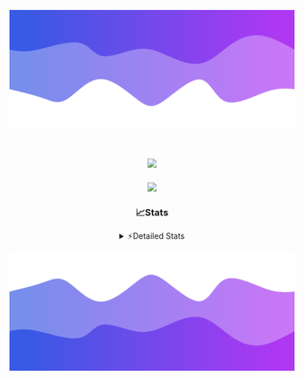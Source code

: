 ![Header](./header.png)
<div align="center">

<h1 align="center">
  <a href="https://git.io/typing-svg">
    <img src="https://readme-typing-svg.herokuapp.com/?lines=Hello,+There!+%F0%9F%91%8B;This+is+chicho.;Owner+on+Ocean;&center=true&size=25">
  </a>
</h1>
  
<p align="center">
  <img src="https://lanyard.cnrad.dev/api/852683595378196480" />
</p>

### 📈Stats
<details>
    <summary> ⚡Detailed Stats</summary>
    <br/>

<!--START_SECTION:waka-->
![Code Time](http://img.shields.io/badge/Code%20Time-990%20hrs%2046%20mins-blue)

![Profile Views](http://img.shields.io/badge/Profile%20Views-0-blue)

**🐱 My GitHub Data** 

> 📦 188.2 kB Used in GitHub's Storage 
 > 
> 🏆 0 Contributions in the Year 2025
 > 
> 🚫 Not Opted to Hire
 > 
> 📜 15 Public Repositories 
 > 
> 🔑 13 Private Repositories 
 > 
**I'm a Night 🦉** 

```text
🌞 Morning                24 commits          █░░░░░░░░░░░░░░░░░░░░░░░░   04.59 % 
🌆 Daytime                72 commits          ███░░░░░░░░░░░░░░░░░░░░░░   13.77 % 
🌃 Evening                235 commits         ███████████░░░░░░░░░░░░░░   44.93 % 
🌙 Night                  192 commits         █████████░░░░░░░░░░░░░░░░   36.71 % 
```
📅 **I'm Most Productive on Friday** 

```text
Monday                   28 commits          █░░░░░░░░░░░░░░░░░░░░░░░░   05.35 % 
Tuesday                  114 commits         █████░░░░░░░░░░░░░░░░░░░░   21.80 % 
Wednesday                83 commits          ████░░░░░░░░░░░░░░░░░░░░░   15.87 % 
Thursday                 67 commits          ███░░░░░░░░░░░░░░░░░░░░░░   12.81 % 
Friday                   125 commits         ██████░░░░░░░░░░░░░░░░░░░   23.90 % 
Saturday                 59 commits          ███░░░░░░░░░░░░░░░░░░░░░░   11.28 % 
Sunday                   47 commits          ██░░░░░░░░░░░░░░░░░░░░░░░   08.99 % 
```


📊 **This Week I Spent My Time On** 

```text
🕑︎ Time Zone: America/Argentina/Buenos_Aires

💬 Programming Languages: 
TypeScript               51 hrs 2 mins       ████████████████████████░   94.51 % 
JSON                     57 mins             ░░░░░░░░░░░░░░░░░░░░░░░░░   01.77 % 
Other                    29 mins             ░░░░░░░░░░░░░░░░░░░░░░░░░   00.90 % 
Python                   22 mins             ░░░░░░░░░░░░░░░░░░░░░░░░░   00.69 % 
JavaScript               20 mins             ░░░░░░░░░░░░░░░░░░░░░░░░░   00.62 % 

🔥 Editors: 
Cursor                   54 hrs              █████████████████████████   100.00 % 

🐱‍💻 Projects: 
ocean-backend            50 hrs 6 mins       ███████████████████████░░   92.78 % 
backend-ocean            2 hrs 2 mins        █░░░░░░░░░░░░░░░░░░░░░░░░   03.77 % 
Proyecto                 48 mins             ░░░░░░░░░░░░░░░░░░░░░░░░░   01.48 % 
frontend-ocean           28 mins             ░░░░░░░░░░░░░░░░░░░░░░░░░   00.87 % 
Unknown Project          18 mins             ░░░░░░░░░░░░░░░░░░░░░░░░░   00.56 % 

💻 Operating System: 
Windows                  54 hrs              █████████████████████████   100.00 % 
```

**I Mostly Code in JavaScript** 

```text
JavaScript               8 repos             ██████░░░░░░░░░░░░░░░░░░░   24.24 % 
HTML                     7 repos             █████░░░░░░░░░░░░░░░░░░░░   21.21 % 
TypeScript               4 repos             ███░░░░░░░░░░░░░░░░░░░░░░   12.12 % 
Astro                    2 repos             ██░░░░░░░░░░░░░░░░░░░░░░░   06.06 % 
SCSS                     1 repo              █░░░░░░░░░░░░░░░░░░░░░░░░   03.03 % 
```




 Last Updated on 20/01/2025 17:13:49 UTC
<!--END_SECTION:waka-->
</details>

![Footer](./footer.png)
